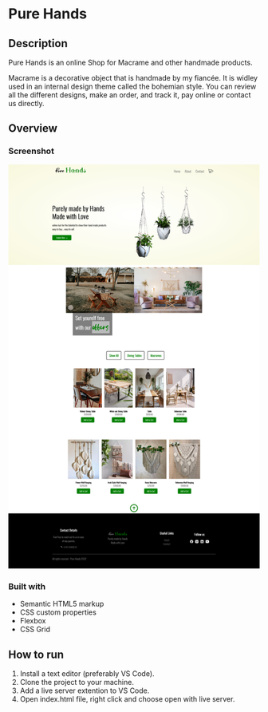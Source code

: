 # Pure Hands

## Description  
Pure Hands is an online Shop for Macrame and other handmade products. 

Macrame is a decorative object that is handmade by my fiancée. It is widley used in an internal design theme called the bohemian style. You can review all the different designs, make an order, and track it, pay online or contact us directly. 

## Overview

### Screenshot

![](./Screenshot%202022-06-01%20at%2018-21-21%20Pure%20Hands.png)




### Built with

- Semantic HTML5 markup
- CSS custom properties
- Flexbox
- CSS Grid

## How to run

 1. Install a text editor (preferably VS Code).
 2. Clone the project to your machine.
 3. Add a live server extention to VS Code.
 4. Open index.html file, right click and choose open with live server.


      

        

   


    
